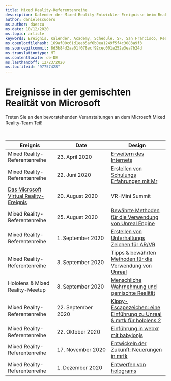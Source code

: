 ```yaml
---
title: Mixed Reality-Referentenreihe
description: Kalender der Mixed Reality-Entwickler Ereignisse beim Reaktor in San Francisco.
author: danielescudero
ms.author: daescu
ms.date: 10/12/2020
ms.topic: article
keywords: Ereignis, Kalender, Academy, Schedule, SF, San Francisco, Reaktor
ms.openlocfilehash: 169af00c61d1eeb5af6b0ea1249f5f4c3083a9f3
ms.sourcegitcommit: 8d3b84d2aa01f078ecf92cec001a252e3ea7b24d
ms.translationtype: MT
ms.contentlocale: de-DE
ms.lasthandoff: 12/23/2020
ms.locfileid: "97757428"
---
```

# <a name="microsoft-mixed-reality-events"></a>Ereignisse in der gemischten Realität von Microsoft

Treten Sie an den bevorstehenden Veranstaltungen an dem Microsoft Mixed Reality-Team Teil!

<br>

|Ereignis|Date|Design|
|-------------|-------------|-----|
| Mixed Reality-Referentenreihe|23. April 2020|[Erweitern des Internets](https://channel9.msdn.com/Shows/Docs-Mixed-Reality/Augmenting-WebXR-Standards)|
| Mixed Reality-Referentenreihe|22. Juni 2020|[Erstellen von Schulungs Erfahrungen mit Mr](https://channel9.msdn.com/Shows/Docs-Mixed-Reality/Educational-Experiences-in-MR)|
| [Das Microsoft Virtual Reality-Ereignis](https://www.meetup.com/hololens-mr/events/272364822/)|20. August 2020|VR-Mini Summit|
| Mixed Reality-Referentenreihe|25. August 2020|[Bewährte Methoden für die Verwendung von Unreal Engine](https://channel9.msdn.com/Shows/Docs-Mixed-Reality/Tips-and-Best-Practices-for-using-UE4-in-MR)|
| Mixed Reality-Referentenreihe|1. September 2020|[Erstellen von Unterhaltungs Zeichen für AR/VR](https://channel9.msdn.com/Shows/Docs-Mixed-Reality/Creating-Entertaining-Characters-for-Mixed-Reality)|
| Mixed Reality-Referentenreihe|3. September 2020|[Tipps & bewährten Methoden für die Verwendung von Unreal](https://channel9.msdn.com/Shows/Docs-Mixed-Reality/Tips-and-Best-Practices-for-using-UE4-in-MR)|
| Hololens & Mixed Reality-Meetup|8\. September 2020|[Menschliche Wahrnehmung und gemischte Realität](https://channel9.msdn.com/Shows/Docs-Mixed-Reality/Human-Perception-and-Mixed-Reality)|
| Mixed Reality-Referentenreihe|22. September 2020|[Kippy-Escapezeichen: eine Einführung zu Unreal & mrtk für hololens 2]()|
| Mixed Reality-Referentenreihe|22. Oktober 2020|[Einführung in webxr mit babylonjs](https://channel9.msdn.com/Shows/Docs-Mixed-Reality/Adding-Augmented-Reality-to-your-Typescript-Project)|
| Mixed Reality-Referentenreihe|17. November 2020|[Entwickeln der Zukunft: Neuerungen in mrtk](https://channel9.msdn.com/Shows/Docs-Mixed-Reality/Building-the-Future-Whats-New-in-the-Mixed-Reality-Toolkit)|
| Mixed Reality-Referentenreihe|1\. Dezember 2020|[Entwerfen von holograms]()|


